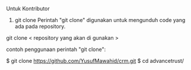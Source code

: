 Untuk Kontributor
1. git clone
Perintah "git clone" digunakan untuk mengunduh code yang ada pada repository.

git clone < repository yang akan di gunakan >

contoh penggunaan perintah "git clone":

$ git clone https://github.com/YusufMawahid/crm.git
$ cd advancetrust/
